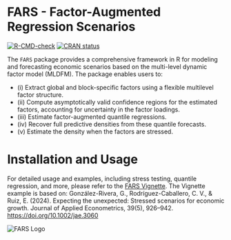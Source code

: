 # FARS - Factor-Augmented Regression Scenarios

<!-- badges: start -->
[![R-CMD-check](https://github.com/GPEBellocca/FARS/actions/workflows/R-CMD-check.yaml/badge.svg)](https://github.com/GPEBellocca/FARS/actions/workflows/R-CMD-check.yaml)
[![CRAN status](https://www.r-pkg.org/badges/version/FARS)](https://CRAN.R-project.org/package=FARS)

<!-- badges: end -->

The `FARS` package provides a comprehensive framework in R for modeling and forecasting economic scenarios based on the multi-level dynamic factor model (MLDFM). The package enables users to:

- (i) Extract global and block-specific factors using a flexible multilevel factor structure.
- (ii) Compute asymptotically valid confidence regions for the estimated factors, accounting for uncertainty in the factor loadings.
- (iii) Estimate factor-augmented quantile regressions.
- (iv) Recover full predictive densities from these quantile forecasts.
- (v) Estimate the density when the factors are stressed.

# Installation and Usage
For  detailed usage and examples, including stress testing, quantile regression, and more, please refer to the [FARS Vignette](./vignettes/introduction.Rmd).
The Vignette example is based on: 
González-Rivera, G., Rodríguez-Caballero, C. V., & Ruiz, E. (2024). Expecting the unexpected: Stressed scenarios for economic growth. Journal of Applied Econometrics, 39(5), 926–942. https://doi.org/10.1002/jae.3060

![FARS Logo](https://gpebellocca.weebly.com/uploads/1/4/3/4/143433954/fars-logo-copia_orig.png)
